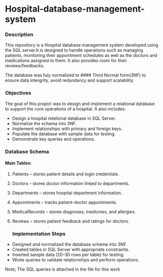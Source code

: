 # Hospital-database-management-system
### Description
This repository is a Hospital database management system developed using the SQL server.It is designed to handle operations such as managing patients, monitoring their appointment schedules as well as the doctors and medications assigned to them. It also provides room for their reviews/feedbacks.

The database was fuly normalized to #### Third Normal form(3NF)  to ensure data intergrity, avoid redundancy and support scalability.
### Objectives
The goal of this project was to design and implement a relational database to support the core operations of a hospital. It also includes:

- Design a hospital relational database in SQL Server.
- Normalize the schema into 3NF.
- Implement relationships with primary and foreign keys.
- Populate the database with sample data for testing.
- Demonstrate key queries and operations.
  
### Database Schema

#### Main Tables:

1. Patients – stores patient details and login credentials.
2. Doctors – stores doctor information linked to departments.
3. Departments – stores hospital department information.
4. Appointments – tracks patient-doctor appointments.
6. MedicalRecords – stores diagnoses, medicines, and allergies.
7. Reviews – stores patient feedback and ratings for doctors.

      ### Implementation Steps

- Designed and normalized the database schema into 3NF.
-  Created tables in SQL Server with appropriate constraints.
-  Inserted sample data (20–30 rows per table) for testing.
-  Wrote queries to validate relationships and perform operations.

  Note; The SQL queries is attached in the file for this work
  
